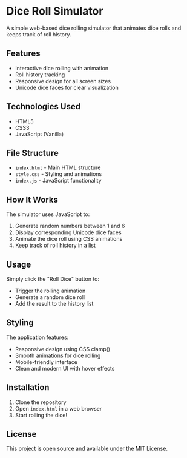 # Dice Roll Simulator

A simple web-based dice rolling simulator that animates dice rolls and keeps track of roll history.

## Features

- Interactive dice rolling with animation
- Roll history tracking
- Responsive design for all screen sizes
- Unicode dice faces for clear visualization

## Technologies Used

- HTML5
- CSS3
- JavaScript (Vanilla)

## File Structure

- `index.html` - Main HTML structure
- `style.css` - Styling and animations
- `index.js` - JavaScript functionality

## How It Works

The simulator uses JavaScript to:
1. Generate random numbers between 1 and 6
2. Display corresponding Unicode dice faces
3. Animate the dice roll using CSS animations
4. Keep track of roll history in a list

## Usage

Simply click the "Roll Dice" button to:
- Trigger the rolling animation
- Generate a random dice roll
- Add the result to the history list

## Styling

The application features:
- Responsive design using CSS clamp()
- Smooth animations for dice rolling
- Mobile-friendly interface
- Clean and modern UI with hover effects

## Installation

1. Clone the repository
2. Open `index.html` in a web browser
3. Start rolling the dice!

## License

This project is open source and available under the MIT License.
